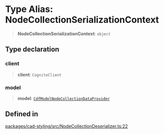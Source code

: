 # Type Alias: NodeCollectionSerializationContext

> **NodeCollectionSerializationContext**: `object`

## Type declaration

### client

> **client**: `CogniteClient`

### model

> **model**: [`CdfModelNodeCollectionDataProvider`](../interfaces/CdfModelNodeCollectionDataProvider.md)

## Defined in

[packages/cad-styling/src/NodeCollectionDeserializer.ts:22](https://github.com/cognitedata/reveal/blob/2acd9d17229d2bc8e309653b4d6a39ad941e44f1/viewer/packages/cad-styling/src/NodeCollectionDeserializer.ts#L22)
